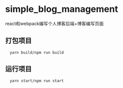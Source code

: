 # simple_blog_management
react和webpack编写个人博客后端+博客编写页面

## 打包项目
```
  yarn build/npm run build
```

## 运行项目
```
  yarn start/npm run start
```
